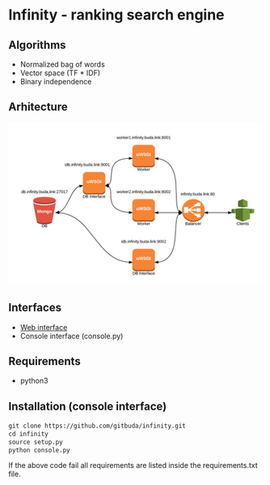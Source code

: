 # Infinity - ranking search engine

## Algorithms

* Normalized bag of words
* Vector space (TF * IDF)
* Binary independence

## Arhitecture

![Infinity Arhitecture](/doc/infinity.png)

## Interfaces

* [Web interface](http://infinity.buda.link)
* Console interface (console.py)

## Requirements

* python3

## Installation (console interface)

```
git clone https://github.com/gitbuda/infinity.git
cd infinity
source setup.py
python console.py
```

If the above code fail all requirements are listed inside the requirements.txt file.
